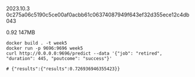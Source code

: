 2023.10.3
0c275a06c5190c5ce00af0acbb61c06374087949f643ef32d355ece12c4db043

0.92
147MB

``` shell
docker build . -t week5
docker run -p 9696:9696 week5
curl http://0.0.0.0:9696/predict --data '{"job": "retired", "duration": 445, "poutcome": "success"}'

# {"results":{"results":0.726936946355423}}
```